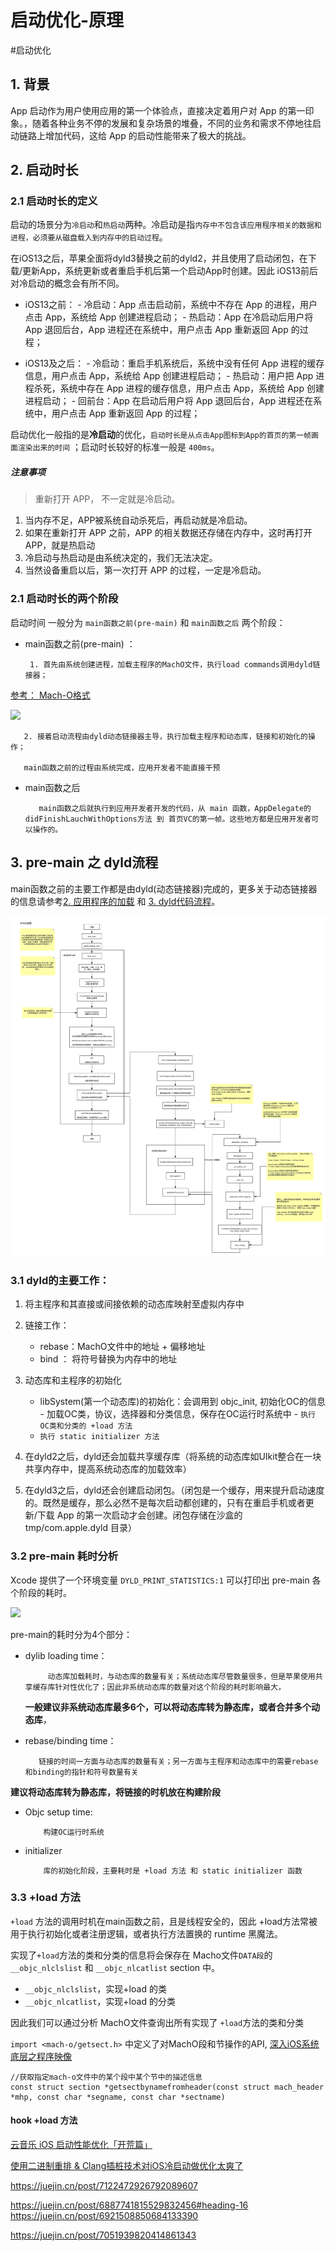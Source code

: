 # 启动优化-原理

#启动优化 

## 1. 背景

 App 启动作为用户使用应用的第一个体验点，直接决定着用户对 App 的第一印象。，随着各种业务不停的发展和复杂场景的堆叠，不同的业务和需求不停地往启动链路上增加代码，这给 App 的启动性能带来了极大的挑战。
 
## 2. 启动时长

### 2.1 启动时长的定义

启动的场景分为`冷启动`和`热启动`两种。冷启动是指`内存中不包含该应用程序相关的数据和进程，必须要从磁盘载入到内存中的启动过程`。

在iOS13之后，苹果全面将dyld3替换之前的dyld2，并且使用了启动闭包，在下载/更新App，系统更新或者重启手机后第一个启动App时创建。因此 iOS13前后对冷启动的概念会有所不同。

-  iOS13之前：
       - 冷启动：App 点击启动前，系统中不存在 App 的进程，用户点击 App，系统给 App 创建进程启动；
       - 热启动：App 在冷启动后用户将 App 退回后台，App 进程还在系统中，用户点击 App 重新返回 App 的过程；
       
- iOS13及之后：
       - 冷启动：重启手机系统后，系统中没有任何 App 进程的缓存信息，用户点击 App，系统给 App 创建进程启动；
       - 热启动：用户把 App 进程杀死，系统中存在 App 进程的缓存信息，用户点击 App，系统给 App 创建进程启动；
       - 回前台：App 在启动后用户将 App 退回后台，App 进程还在系统中，用户点击 App 重新返回 App 的过程；

启动优化一般指的是**冷启动**的优化，`启动时长是从点击App图标到App的首页的第一帧画面渲染出来的时间` ；启动时长较好的标准一般是 `400ms`。

##### 注意事项
> 重新打开 APP， 不一定就是冷启动。

1. 当内存不足，APP被系统自动杀死后，再启动就是冷启动。
2. 如果在重新打开 APP 之前，APP 的相关数据还存储在内存中，这时再打开 APP，就是热启动
3. 冷启动与热启动是由系统决定的，我们无法决定。
4. 当然设备重启以后，第一次打开 APP 的过程，一定是冷启动。

### 2.1 启动时长的两个阶段

启动时间 一般分为 `main函数之前(pre-main)`  和 `main函数之后` 两个阶段：

-  main函数之前(pre-main) ：
        
		1. 首先由系统创建进程，加载主程序的MachO文件，执行load commands调用dyld链接器； 
		
[参考： Mach-O格式](../../../开发语言学习/Objective_C/OC底层/4.应用程序和类的加载/1.%20Mach-O格式.md)
	
		
![](http://pic.existorlive.cn/%E6%88%AA%E5%B1%8F2022-10-09%20%E4%B8%8B%E5%8D%884.47.17.png)

       2. 接着启动流程由dyld动态链接器主导，执行加载主程序和动态库，链接和初始化的操作；
       
       main函数之前的过程由系统完成，应用开发者不能直接干预
          
-  main函数之后 

          main函数之后就执行到应用开发者开发的代码，从 main 函数，AppDelegate的didFinishLauchWithOptions方法 到 首页VC的第一帧。这些地方都是应用开发者可以操作的。


## 3. pre-main 之 dyld流程

main函数之前的主要工作都是由dyld(动态链接器)完成的，更多关于动态链接器的信息请参考[2. 应用程序的加载](../../../开发语言学习/Objective_C/OC底层/4.应用程序和类的加载/2.%20应用程序的加载.md) 和 [3. dyld代码流程](../../../开发语言学习/Objective_C/OC底层/4.应用程序和类的加载/3.%20dyld代码流程.md)。 


![](https://github.com/existorlive/existorlivepic/raw/master/DYLD%E6%B5%81%E7%A8%8B.png)

### 3.1 dyld的主要工作：

1. 将主程序和其直接或间接依赖的动态库映射至虚拟内存中

2. 链接工作：
     - rebase：MachO文件中的地址 + 偏移地址
     - bind ： 将符号替换为内存中的地址
     
3. 动态库和主程序的初始化
     - libSystem(第一个动态库)的初始化：会调用到 objc_init, 初始化OC的信息
           - 加载OC类，协议，选择器和分类信息，保存在OC运行时系统中
           - `执行 OC类和分类的 +load 方法`
     - `执行 static initializer 方法`
     
4. 在dyld2之后，dyld还会加载共享缓存库（将系统的动态库如UIkit整合在一块共享内存中，提高系统动态库的加载效率）

5. 在dyld3之后，dyld还会创建启动闭包。（闭包是一个缓存，用来提升启动速度的。既然是缓存，那么必然不是每次启动都创建的，只有在重启手机或者更新/下载 App 的第一次启动才会创建。闭包存储在沙盒的 tmp/com.apple.dyld 目录）

### 3.2 pre-main 耗时分析
Xcode 提供了一个环境变量 `DYLD_PRINT_STATISTICS:1` 可以打印出 pre-main 各个阶段的耗时。

![](http://pic.existorlive.cn/%E6%88%AA%E5%B1%8F2022-10-10%20%E4%B8%8B%E5%8D%882.27.34.png)

pre-main的耗时分为4个部分：

- dylib loading time：

           动态库加载耗时，与动态库的数量有关；系统动态库尽管数量很多，但是苹果使用共享缓存库针对性优化了；因此非系统动态库的数量对这个阶段的耗时影响最大，
           
    **一般建议非系统动态库最多6个，可以将动态库转为静态库，或者合并多个动态库**，
    
- rebase/binding time：

         链接的时间一方面与动态库的数量有关；另一方面与主程序和动态库中的需要rebase和binding的指针和符号数量有关

**建议将动态库转为静态库，将链接的时机放在构建阶段**

- Objc setup time:

          构建OC运行时系统
          
- initializer

          库的初始化阶段，主要耗时是 +load 方法 和 static initializer 函数
      
       
### 3.3 +load 方法
`+load` 方法的调用时机在main函数之前，且是线程安全的，因此 +load方法常被用于执行初始化或者注册逻辑，或者执行方法置换的 runtime 黑魔法。

实现了`+load`方法的类和分类的信息将会保存在 Macho文件`DATA段`的 ``__objc_nlclslist`` 和 `__objc_nlcatlist` section 中。

- `__objc_nlclslist`，实现+load 的类
- `__objc_nlcatlist`，实现+load 的分类

因此我们可以通过分析 MachO文件查询出所有实现了 `+load`方法的类和分类

`import <mach-o/getsect.h>`  中定义了对MachO段和节操作的API, [深入iOS系统底层之程序映像](https://juejin.cn/post/6844903778840215560)

```
//获取指定mach-o文件中的某个段中某个节中的描述信息
const struct section *getsectbynamefromheader(const struct mach_header *mhp, const char *segname, const char *sectname)
```

#### hook +load 方法




[云音乐 iOS 启动性能优化「开荒篇」](https://mp.weixin.qq.com/s/XVd9QNvXgJx_9K3XHAcaSA)

[使用二进制重排 & Clang插桩技术对iOS冷启动做优化太爽了](https://juejin.cn/post/7133911570945409038)

https://juejin.cn/post/7122472926792089607

https://juejin.cn/post/6887741815529832456#heading-16
https://juejin.cn/post/6921508850684133390

https://juejin.cn/post/7051939820414861343